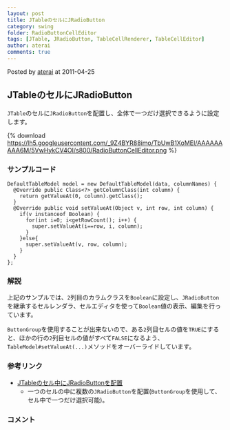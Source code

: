 ```yaml
---
layout: post
title: JTableのセルにJRadioButton
category: swing
folder: RadioButtonCellEditor
tags: [JTable, JRadioButton, TableCellRenderer, TableCellEditor]
author: aterai
comments: true
---
```


Posted by [aterai](http://terai.xrea.jp/aterai.html) at 2011-04-25

## JTableのセルにJRadioButton
`JTable`のセルに`JRadioButton`を配置し、全体で一つだけ選択できるように設定します。


{% download https://lh5.googleusercontent.com/_9Z4BYR88imo/TbUwB1XoMEI/AAAAAAAAA6M/5VwHykCV4OI/s800/RadioButtonCellEditor.png %}

### サンプルコード
<pre class="prettyprint"><code>DefaultTableModel model = new DefaultTableModel(data, columnNames) {
  @Override public Class&lt;?&gt; getColumnClass(int column) {
    return getValueAt(0, column).getClass();
  }
  @Override public void setValueAt(Object v, int row, int column) {
    if(v instanceof Boolean) {
      for(int i=0; i&lt;getRowCount(); i++) {
        super.setValueAt(i==row, i, column);
      }
    }else{
      super.setValueAt(v, row, column);
    }
  }
};
</code></pre>

### 解説
上記のサンプルでは、`2`列目のカラムクラスを`Boolean`に設定し、`JRadioButton`を継承するセルレンダラ、セルエディタを使って`Boolean`値の表示、編集を行っています。

`ButtonGroup`を使用することが出来ないので、ある`2`列目セルの値を`TRUE`にすると、ほかの行の`2`列目セルの値がすべて`FALSE`になるよう、`TableModel#setValueAt(...)`メソッドをオーバーライドしています。

### 参考リンク
- [JTableのセル中にJRadioButtonを配置](http://terai.xrea.jp/Swing/RadioButtonsInTableCell.html)
    - 一つのセルの中に複数の`JRadioButton`を配置(`ButtonGroup`を使用して、セル中で一つだけ選択可能)。

<!-- dummy comment line for breaking list -->

### コメント
